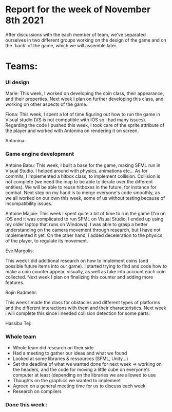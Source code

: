 #  Report for the week of November 8th 2021
After discussions with the each member of team, we've separated ourselves in two different groups working on the design of the game and on the 'back' of the game, which we will assemble later.

# Teams:

### UI design 

Marie:
This week, I worked on developing the coin class, their appearance, and their properties. Next week I plan on further developing this class, and working on other aspects of the game.



Fiona:
This week, I spent a lot of time figuring out how to run the game in Visual studio (VS is not compatible with IOS so i had many issues). Regarding the code I pushed this week, I took care of the sprite attribute of the player and worked with Antonina on rendering it on screen.



Antonina:



### Game engine development
Antoine Babu:
This week, I built a base for the game, making SFML run in Visual Studio. I helped around with physics, animations etc... As for commits, I implemented a hitbox class, to implement collision. Collision is not complete (we need the map to be able to iterate over the different entities). We will be able to reuse hitboxes in the future, for instance for combat. Next step on my hand is to merge everyone's code smoothly, as we all worked on our own this week, some of us without testing because of incompatibility issues.



Antoine Majoie:
This week I spent quite a bit of time to run the game (I'm on iOS and it was complicated to run SFML on Visual Studio, I ended up using my older laptop that runs on Windows). I was able to grasp a better understanding on the camera movement through research, but I have not implemented it yet. On the other hand, I added deceleration to the physics of the player, to regulate its movement.




Eve Margolis:

This week I did additional research on how to implement coins (and possible future items into our game). I started trying to find and code how to make a coin counter appear, visually, as well as take into account each coin collected. Next week I plan on finalizing this counter and adding more features.



Rojin Radmehr:

This week I made the class for obstacles and different types of platforms and the different interactions with them and their characteristics.
Next week i will complete this since i needed collision detection for some parts.


Hassiba Tej:

  
### Whole team
- Whole team did research on their side
- Had a meeting to gather our ideas and what we found
- Looked at some libraries & ressources (SFML, Unity...)
- Set the deadline of what we wanted done for next week => working on the headers, and the code for moving a little cube on everyone's computer at least (depending on the libraries we are allowed to use
- Thoughts on the graphics we wanted to implement
- Agreed on a general meeting time for us to discuss each week
- Research on compilers 

### Done this week :
  



